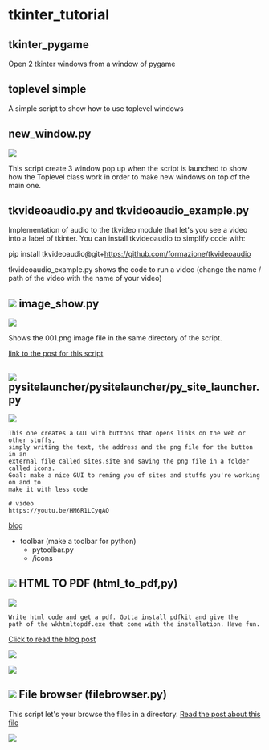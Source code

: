 # tkinter_tutorial

## tkinter_pygame

Open 2 tkinter windows from a window of pygame

## toplevel simple

A simple script to show how to use toplevel windows


## new_window.py

![](https://pythonprogramming.altervista.org/wp-content/uploads/2023/08/image-105-960x599.png)

This script create 3 window pop up when the script is launched to show how the Toplevel class work in order to make new windows on top of the main one.


## tkvideoaudio.py and tkvideoaudio_example.py

Implementation of audio to the tkvideo module that let's you see a video into a label of tkinter.
You can install tkvideoaudio to simplify code with:

pip install tkvideoaudio@git+https://github.com/formazione/tkvideoaudio

tkvideoaudio_example.py shows the code to run a video (change the name / path of the video with the name of your video)

## ![](https://pythonprogramming.altervista.org/wp-content/uploads/2023/08/image-36.png) image_show.py

![](https://pythonprogramming.altervista.org/wp-content/uploads/2023/08/image-44.png)

Shows the 001.png image file in the same directory of the script.

[link to the post for this script](https://pythonprogramming.altervista.org/how-to-show-and-image-with-tkinter/)

## ![](https://pythonprogramming.altervista.org/wp-content/uploads/2023/08/image-36.png) pysitelauncher/pysitelauncher/py_site_launcher.py

![](https://pythonprogramming.altervista.org/wp-content/uploads/2023/08/image-32.png)

    This one creates a GUI with buttons that opens links on the web or other stuffs,
    simply writing the text, the address and the png file for the button in an
    external file called sites.site and saving the png file in a folder called icons.
    Goal: make a nice GUI to reming you of sites and stuffs you're working on and to
    make it with less code
    
    # video
    https://youtu.be/HM6R1LCyqAQ
    

[blog](https://pythonprogramming.altervista.org/tkinter-python-site-launcher/)

- toolbar (make a toolbar for python)
    - pytoolbar.py
    - /icons
    

## ![](https://pythonprogramming.altervista.org/wp-content/uploads/2023/08/image-36.png) HTML TO PDF (html_to_pdf,py)

![](https://pythonprogramming.altervista.org/wp-content/uploads/2023/08/image-37.png)

    Write html code and get a pdf. Gotta install pdfkit and give the 
    path of the wkhtmltopdf.exe that come with the installation. Have fun.

[Click to read the blog post](https://pythonprogramming.altervista.org/create-a-pdf-with-html-and-python/)

![](https://pythonprogramming.altervista.org/wp-content/uploads/2023/08/image-22.png)

![](https://pythonprogramming.altervista.org/wp-content/uploads/2023/08/image-21-960x585.png)

## ![](https://pythonprogramming.altervista.org/wp-content/uploads/2023/08/image-36.png) File browser (filebrowser.py)

This script let's your browse the files in a directory.
[Read the post about this file](https://pythonprogramming.altervista.org/how-to-get-the-item-selected-in-a-listbox-in-tkinter/)

![](https://pythonprogramming.altervista.org/wp-content/uploads/2023/08/image-29.png)
